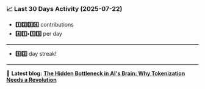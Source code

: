 <!--START_STATS-->
### 📈 Last 30 Days Activity (2025-07-22)  
- **1️⃣2️⃣3️⃣4️⃣** contributions  
- **4️⃣1️⃣•1️⃣3️⃣** per day
---
- **5️⃣2️⃣** day streak!
---
📝 **Latest blog:** [**The Hidden Bottleneck in AI's Brain: Why Tokenization Needs a Revolution**](https://andriak.com/blog/tokenization-revolution)
<!--END_STATS-->
